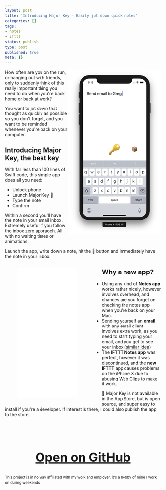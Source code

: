 ```yaml
---
layout: post
title: 'Introducing Major Key - Easily jot down quick notes'
categories: []
tags:
- notes
- ifttt
status: publish
type: post
published: true
meta: {}
---
```


<img src="/assets/posts/MajorKey.png" width="300" align="right">

How often are you on the run, or hanging out with friends, only to suddenly think of this really important thing you need to do when you're back home or back at work? 

You want to jot down that thought as quickly as possible so you don't forget, and you want to be reminded whenever you're back on your computer.

## Introducing Major Key, the best key

With far less than 100 lines of Swift code, this simple app does all you need:

- Unlock phone
- Launch Major Key 🔑
- Type the note
- Confirm

Within a second you'll have the note in your email inbox. Extremely useful if you follow the inbox zero appraoch. All with no waiting times or animations.

Launch the app, write down a note, hit the 🔑 button and immediately have the note in your inbox. 

<div class="video" style="float: left; margin-right: 40px">
  <figure>
    <iframe width="193" height="418" src="//www.youtube.com/embed/dOm5H5a8fbY" frameborder="0" allowfullscreen></iframe>
  </figure>
</div>

## Why a new app?

- Using any kind of **Notes app** works rather nicely, however involves overhead, and chances are you forget on checking the notes app when you're back on your Mac.
- Sending yourself an **email** with any email client involves extra work, as you need to start typing your email, and you get to see your inbox ([similar idea](https://techcrunch.com/2014/12/17/compose-is-a-distraction-free-email-app-that-only-lets-you-write-messages/))
- The **IFTTT Notes app** was perfect, however it was discontinued, and the **new IFTTT** app causes problems on the iPhone X due to abusing Web Clips to make it work.

🔑 Major Key is not available in the App Store, but is open source, and super easy to install if you're a developer. If interest is there, I could also publish the app to the store.

<br />
<br />
<br />

<h3 style="text-align: center; font-size: 40px; margin-top: 40px; margin-bottom: 20px">
  <a href="https://github.com/KrauseFx/majorkey" target="_blank" style="text-decoration: underline;">
    Open on GitHub
  </a>
</h3>

<p style="margin-top: 30px"><small>This project is in no way affiliated with my work and employer, it's a hobby of mine I work on during weekends</small></p>


